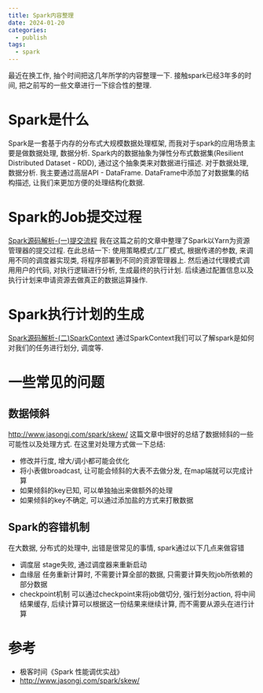 ```yaml
---
title: Spark内容整理
date: 2024-01-20
categories:
  - publish
tags:
  - spark
---
```


最近在换工作, 抽个时间把这几年所学的内容整理一下.
接触spark已经3年多的时间, 把之前写的一些文章进行一下综合性的整理.
<!--more-->

# Spark是什么
Spark是一套基于内存的分布式大规模数据处理框架, 而我对于spark的应用场景主要是做数据处理, 数据分析.
Spark内的数据抽象为弹性分布式数据集(Resilient Distributed Dataset - RDD), 通过这个抽象类来对数据进行描述.
对于数据处理, 数据分析. 我主要通过高层API - DataFrame. DataFrame中添加了对数据集的结构描述, 让我们来更加方便的处理结构化数据.

# Spark的Job提交过程
[Spark源码解析-(一)提交流程](Spark源码解析-(一)提交流程.md)
我在这篇之前的文章中整理了Spark以Yarn为资源管理器的提交过程.
在此总结一下: 使用策略模式/工厂模式, 根据传递的参数, 来调用不同的调度器实现类, 将程序部署到不同的资源管理器上. 然后通过代理模式调用用户的代码, 对执行逻辑进行分析, 生成最终的执行计划. 后续通过配置信息以及执行计划来申请资源去做真正的数据运算操作.

# Spark执行计划的生成
[Spark源码解析-(二)SparkContext](Spark源码解析-(二)SparkContext.md)
通过SparkContext我们可以了解spark是如何对我们的任务进行划分, 调度等.

# 一些常见的问题
## 数据倾斜
http://www.jasongj.com/spark/skew/
这篇文章中很好的总结了数据倾斜的一些可能性以及处理方式.
在这里对处理方式做一下总结:
- 修改并行度, 增大/调小都可能会优化
- 将小表做broadcast, 让可能会倾斜的大表不去做分发, 在map端就可以完成计算
- 如果倾斜的key已知, 可以单独抽出来做额外的处理
- 如果倾斜的key不确定, 可以通过添加盐的方式来打散数据

## Spark的容错机制
在大数据, 分布式的处理中, 出错是很常见的事情, spark通过以下几点来做容错
- 调度层
stage失败, 通过调度器来重新启动
- 血缘层
任务重新计算时, 不需要计算全部的数据, 只需要计算失败job所依赖的部分数据
- checkpoint机制
可以通过checkpoint来将job做切分, 强行划分action, 将中间结果缓存, 后续计算可以根据这一份结果来继续计算, 而不需要从源头在进行计算

# 参考
- 极客时间《Spark 性能调优实战》
- http://www.jasongj.com/spark/skew/



